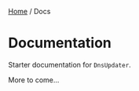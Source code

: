 [Home](/README.md) / Docs

# Documentation
Starter documentation for `DnsUpdater`.

More to come...

<!--(Rn.BuildScriptHelper){
	"version": "1.0.106",
	"replace": false
}(END)-->